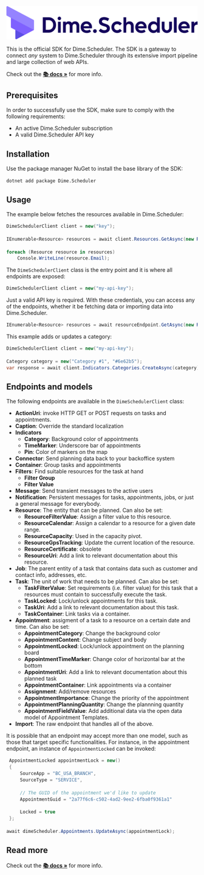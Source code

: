 ﻿![Dime.Scheduler logo](https://raw.githubusercontent.com/dime-scheduler/sdk-dotnet/master/assets/ds.png) 

This is the official SDK for Dime.Scheduler. The SDK is a gateway to connect *any* system to Dime.Scheduler through its extensive import pipeline and large collection of web APIs.

Check out the **[📚 docs »](https://docs.dimescheduler.com)** for more info.

## Prerequisites

In order to successfully use the SDK, make sure to comply with the following requirements:

- An active Dime.Scheduler subscription
- A valid Dime.Scheduler API key

## Installation

Use the package manager NuGet to install the base library of the SDK:

`dotnet add package Dime.Scheduler`

## Usage

The example below fetches the resources available in Dime.Scheduler:

```csharp
DimeSchedulerClient client = new("key");

IEnumerable<Resource> resources = await client.Resources.GetAsync(new ResourceRequest());

foreach (Resource resource in resources)
    Console.WriteLine(resource.Email);
```

The `DimeSchedulerClient` class is the entry point and it is where all endpoints are exposed:

```csharp
DimeSchedulerClient client = new("my-api-key");
```

Just a valid API key is required. With these credentials, you can access any of the endpoints, whether it be fetching data or importing data into Dime.Scheduler.

```csharp
IEnumerable<Resource> resources = await resourceEndpoint.GetAsync(new ResourceRequest());
```

This example adds or updates a category:

```csharp
DimeSchedulerClient client = new("my-api-key");

Category category = new("Category #1", "#6e62b5");
var response = await client.Indicators.Categories.CreateAsync(category);
```

## Endpoints and models

The following endpoints are available in the `DimeSchedulerClient` class:

- **ActionUri**: invoke HTTP GET or POST requests on tasks and appointments.
- **Caption**: Override the standard localization
- **Indicators**
  - **Category**: Background color of appointments
  - **TimeMarker**: Underscore bar of appointments
  - **Pin**: Color of markers on the map
- **Connector**: Send planning data back to your backoffice system
- **Container**: Group tasks and appointments
- **Filters**: Find suitable resources for the task at hand
  - **Filter Group**
  - **Filter Value**
- **Message**: Send transient messages to the active users
- **Notification**: Persistent messages for tasks, appointments, jobs, or just a general message for everybody.
- **Resource**: The entity that can be planned. Can also be set:
  - **ResourceFilterValue**: Assign a filter value to this resource.
  - **ResourceCalendar**: Assign a calendar to a resource for a given date range.
  - **ResourceCapacity**: Used in the capacity pivot.
  - **ResourceGpsTracking**: Update the current location of the resource.
  - **ResourceCertificate**: obsolete
  - **ResourceUri**: Add a link to relevant documentation about this resource.
- **Job**: The parent entity of a task that contains data such as customer and contact info, addresses, etc. 
- **Task**: The unit of work that needs to be planned. Can also be set:
  - **TaskFilterValue**: Set requirements (i.e. filter value) for this task that a resources must contain to successfully execute the task.
  - **TaskLocked**: Lock/unlock appointments for this task.
  - **TaskUri**: Add a link to relevant documentation about this task.
  - **TaskContainer**: Link tasks via a container.
- **Appointment**: assigment of a task to a resource on a certain date and time. Can also be set:
  - **AppointmentCategory**: Change the background color
  - **AppointmentContent**: Change subject and body
  - **AppointmentLocked**: Lock/unlock appointment on the planning board
  - **AppointmentTimeMarker**: Change color of horizontal bar at the bottom
  - **AppointmentUri**: Add a link to relevant documentation about this planned task
  - **AppointmentContainer**: Link appointments via a container
  - **Assignment**: Add/remove resources 
  - **AppointmentImportance**: Change the priority of the appointment
  - **AppointmentPlanningQuantity**: Change the plannning quantity
  - **AppointmentFieldValue**: Add additional data via the open data model of Appointment Templates.
- **Import**: The raw endpoint that handles all of the above.

It is possible that an endpoint may accept more than one model, such as those that target specific functionalities.  For instance, in the appointment endpoint, an instance of `AppointmentLocked` can be invoked:

```csharp
 AppointmentLocked appointmentLock = new()
 {
     SourceApp = "BC_USA_BRANCH",
     SourceType = "SERVICE",

     // The GUID of the appointment we'd like to update
     AppointmentGuid = "2a77f6c6-c502-4ad2-9ee2-6fba0f9361a1"     
     
     Locked = true
 };

await dimeScheduler.Appointments.UpdateAsync(appointmentLock);
```

## Read more

Check out the **[📚 docs »](https://docs.dimescheduler.com)** for more info.
